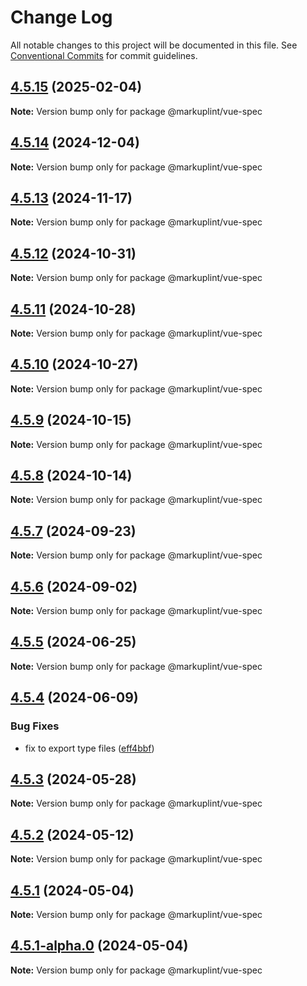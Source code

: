 # Change Log

All notable changes to this project will be documented in this file.
See [Conventional Commits](https://conventionalcommits.org) for commit guidelines.

## [4.5.15](https://github.com/markuplint/markuplint/compare/@markuplint/vue-spec@4.5.14...@markuplint/vue-spec@4.5.15) (2025-02-04)

**Note:** Version bump only for package @markuplint/vue-spec

## [4.5.14](https://github.com/markuplint/markuplint/compare/@markuplint/vue-spec@4.5.13...@markuplint/vue-spec@4.5.14) (2024-12-04)

**Note:** Version bump only for package @markuplint/vue-spec

## [4.5.13](https://github.com/markuplint/markuplint/compare/@markuplint/vue-spec@4.5.12...@markuplint/vue-spec@4.5.13) (2024-11-17)

**Note:** Version bump only for package @markuplint/vue-spec

## [4.5.12](https://github.com/markuplint/markuplint/compare/@markuplint/vue-spec@4.5.11...@markuplint/vue-spec@4.5.12) (2024-10-31)

**Note:** Version bump only for package @markuplint/vue-spec

## [4.5.11](https://github.com/markuplint/markuplint/compare/@markuplint/vue-spec@4.5.10...@markuplint/vue-spec@4.5.11) (2024-10-28)

**Note:** Version bump only for package @markuplint/vue-spec

## [4.5.10](https://github.com/markuplint/markuplint/compare/@markuplint/vue-spec@4.5.9...@markuplint/vue-spec@4.5.10) (2024-10-27)

**Note:** Version bump only for package @markuplint/vue-spec

## [4.5.9](https://github.com/markuplint/markuplint/compare/@markuplint/vue-spec@4.5.8...@markuplint/vue-spec@4.5.9) (2024-10-15)

**Note:** Version bump only for package @markuplint/vue-spec

## [4.5.8](https://github.com/markuplint/markuplint/compare/@markuplint/vue-spec@4.5.7...@markuplint/vue-spec@4.5.8) (2024-10-14)

**Note:** Version bump only for package @markuplint/vue-spec

## [4.5.7](https://github.com/markuplint/markuplint/compare/@markuplint/vue-spec@4.5.6...@markuplint/vue-spec@4.5.7) (2024-09-23)

**Note:** Version bump only for package @markuplint/vue-spec

## [4.5.6](https://github.com/markuplint/markuplint/compare/@markuplint/vue-spec@4.5.5...@markuplint/vue-spec@4.5.6) (2024-09-02)

**Note:** Version bump only for package @markuplint/vue-spec

## [4.5.5](https://github.com/markuplint/markuplint/compare/@markuplint/vue-spec@4.5.4...@markuplint/vue-spec@4.5.5) (2024-06-25)

**Note:** Version bump only for package @markuplint/vue-spec

## [4.5.4](https://github.com/markuplint/markuplint/compare/@markuplint/vue-spec@4.5.3...@markuplint/vue-spec@4.5.4) (2024-06-09)

### Bug Fixes

- fix to export type files ([eff4bbf](https://github.com/markuplint/markuplint/commit/eff4bbfd127574809dc5e15d7cafe87699758ee0))

## [4.5.3](https://github.com/markuplint/markuplint/compare/@markuplint/vue-spec@4.5.2...@markuplint/vue-spec@4.5.3) (2024-05-28)

**Note:** Version bump only for package @markuplint/vue-spec

## [4.5.2](https://github.com/markuplint/markuplint/compare/@markuplint/vue-spec@4.5.1...@markuplint/vue-spec@4.5.2) (2024-05-12)

**Note:** Version bump only for package @markuplint/vue-spec

## [4.5.1](https://github.com/markuplint/markuplint/compare/@markuplint/vue-spec@4.5.1-alpha.0...@markuplint/vue-spec@4.5.1) (2024-05-04)

**Note:** Version bump only for package @markuplint/vue-spec

## [4.5.1-alpha.0](https://github.com/markuplint/markuplint/compare/@markuplint/vue-spec@4.5.0...@markuplint/vue-spec@4.5.1-alpha.0) (2024-05-04)

**Note:** Version bump only for package @markuplint/vue-spec
